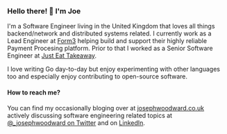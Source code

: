 ### Hello there! 👋 I'm Joe

I'm a Software Engineer living in the United Kingdom that loves all things backend/network and distributed systems related. I currently work as a Lead Engineer at [Form3](https://www.form3.tech/) helping build and support their highly reliable Payment Procesing platform. Prior to that I worked as a Senior Software Engineer at [Just Eat Takeaway](https://www.justeattakeaway.com/).

I love writing Go day-to-day but enjoy experimenting with other languages too and especially enjoy contributing to open-source software.

#### How to reach me?

You can find my occasionally bloging over at [josephwoodward.co.uk](https://josephwoodward.co.uk) actively discussing software engineering related topics at [@_josephwoodward on Twitter](https://twitter.com/_josephwoodward) and on [LinkedIn](https://www.linkedin.com/in/joseph-woodward2/).

<!--
**Demonthos/demonthos** is a ✨ _special_ ✨ repository because its `README.md` (this file) appears on your GitHub profile.

Here are some ideas to get you started:

- 🔭 I’m currently working on ...
- 🌱 I’m currently learning ...
- 👯 I’m looking to collaborate on ...
- 🤔 I’m looking for help with ...
- 💬 Ask me about ...
- 📫 How to reach me: ...
- 😄 Pronouns: ...
- ⚡ Fun fact: ...
-->

<!--
<div align="center">
    <img src="https://github-readme-stats.vercel.app/api?username=josephwoodward&theme=tokyonight&hide_rank=true"></img>
    <img src="https://github-readme-stats.vercel.app/api/top-langs/?username=josephwoodward&theme=tokyonight"></img>
</div>
-->
